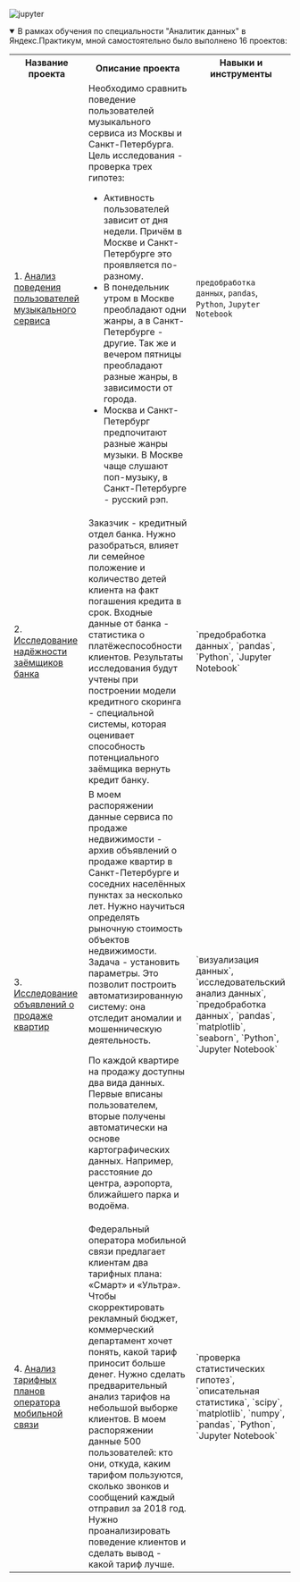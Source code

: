 ![jupyter](https://m.seonews.ru/upload/iblock/f73/f73322ed95450f64df7156706fc01091.jpg)

<details open>
  <summary>В рамках обучения по специальности "Аналитик данных" в Яндекс.Практикум, мной самостоятельно было выполнено 16 проектов:</summary>
<table>
<tr>
  <th>Название проекта</th>
  <th>Описание проекта</th>
  <th>Навыки и инструменты</th>
</tr> 
  
<tr>
  <td>1. <a href = "https://github.com/enibai/Yandex-Practicum-Projects/blob/master/1.%20Analysis%20of%20the%20behavior%20of%20music%20service%20users/1_analysis_of_the_behavior_of_music_service_users.ipynb">Анализ поведения пользователей музыкального сервиса</a></td>
  <td>Необходимо сравнить поведение пользователей музыкального сервиса из Москвы и Санкт-Петербурга. Цель исследования - проверка трех гипотез:
      
- Активность пользователей зависит от дня недели. Причём в Москве и Санкт-Петербурге это проявляется по-разному.
- В понедельник утром в Москве преобладают одни жанры, а в Санкт-Петербурге - другие. Так же и вечером пятницы преобладают разные жанры, в зависимости от города.
- Москва и Санкт-Петербург предпочитают разные жанры музыки. В Москве чаще слушают поп-музыку, в Санкт-Петербурге - русский рэп.</td>
  <td> 
 `предобработка данных`, `pandas`, `Python`, `Jupyter Notebook`</td>
</tr>

<tr>
  <td>2. <a href = "https://github.com/enibai/Yandex-Practicum-Projects/blob/master/2.%20The%20study%20of%20the%20reliability%20of%20bank%20borrowers/2_the_study_of_the_reliability_of_bank_borrowers.ipynb">Исследование надёжности заёмщиков банка</a></td>
  <td>Заказчик - кредитный отдел банка. Нужно разобраться, влияет ли семейное положение и количество детей клиента на факт погашения кредита в срок. Входные данные от банка - статистика о платёжеспособности клиентов. Результаты исследования будут учтены при построении модели кредитного скоринга - специальной системы, которая оценивает способность потенциального заёмщика вернуть кредит банку.</td>
  <td> 
 `предобработка данных`, `pandas`, `Python`, `Jupyter Notebook`</td>
</tr>

<tr>
  <td>3. <a href = "https://github.com/enibai/Yandex-Practicum-Projects/blob/master/3.%20The%20study%20of%20advertisements%20for%20the%20sale%20of%20apartments/3_the_study_of_advertisements_for_the_sale_of_apartments.ipynb">Исследование объявлений о продаже квартир</a></td>
  <td>В моем распоряжении данные сервиса по продаже недвижимости - архив объявлений о продаже квартир в Санкт-Петербурге и соседних населённых пунктах за несколько лет. Нужно научиться определять рыночную стоимость объектов недвижимости. Задача - установить параметры. Это позволит построить автоматизированную систему: она отследит аномалии и мошенническую деятельность.

По каждой квартире на продажу доступны два вида данных. Первые вписаны пользователем, вторые получены автоматически на основе картографических данных. Например, расстояние до центра, аэропорта, ближайшего парка и водоёма.</td>
  <td> 
 `визуализация данных`, `исследовательский анализ данных`, `предобработка данных`, `pandas`, `matplotlib`, `seaborn`, `Python`, `Jupyter Notebook`</td>
</tr>

<tr>
  <td>4. <a href = "https://github.com/enibai/Yandex-Practicum-Projects/blob/master/4.%20Analysis%20of%20mobile%20operator%20tariff%20plans/4_analysis_of_mobile_operator_tariff_plans.ipynb">Анализ тарифных планов оператора мобильной связи</a></td>
  <td>Федеральный оператора мобильной связи предлагает клиентам два тарифных плана: «Смарт» и «Ультра». Чтобы скорректировать рекламный бюджет, коммерческий департамент хочет понять, какой тариф приносит больше денег. Нужно сделать предварительный анализ тарифов на небольшой выборке клиентов. В моем распоряжении данные 500 пользователей: кто они, откуда, каким тарифом пользуются, сколько звонков и сообщений каждый отправил за 2018 год. Нужно проанализировать поведение клиентов и сделать вывод - какой тариф лучше.</td>
  <td> 
 `проверка статистических гипотез`, `описательная статистика`, `scipy`, `matplotlib`, `numpy`, `pandas`, `Python`, `Jupyter Notebook`</td>
</tr>
  
</table>
</details>

